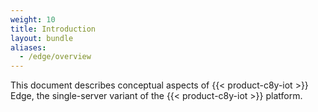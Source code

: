 ```yaml
---
weight: 10
title: Introduction
layout: bundle
aliases:
  - /edge/overview
---
```


This document describes conceptual aspects of {{< product-c8y-iot >}} Edge, the single-server variant of the {{< product-c8y-iot >}} platform.
